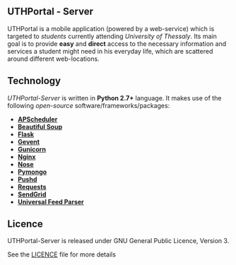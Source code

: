 ## UTHPortal - Server
UTHPortal is a mobile application (powered by a web-service) which is targeted to *students* currently attending *University of Thessaly*. Its main goal is to provide **easy** and **direct** access to the necessary information and services a student might need in his everyday life, which are scattered around different web-locations. 

## Technology
*UTHPortal-Server* is written in **Python 2.7+** language. It makes use of the following *open-source* software/frameworks/packages:

- **[APScheduler](https://pythonhosted.org/APScheduler/)**
- **[Beautiful Soup](http://www.crummy.com/software/BeautifulSoup/)**
- **[Flask](http://flask.pocoo.org/)**
- **[Gevent](http://www.gevent.org/)**
- **[Gunicorn](http://www.gunicorn.org/)**
- **[Nginx](http://nginx.org/)**
- **[Nose](https://nose.readthedocs.org/en/latest/)**
- **[Pymongo](http://api.mongodb.org/python/current/)**
- **[Pushd](http://github.com/rs/pushd)**
- **[Requests](http://docs.python-requests.org/)**
- **[SendGrid](https://github.com/sendgrid/sendgrid-python)**
- **[Universal Feed Parser](https://pythonhosted.org/feedparser/)**

## Licence
UTHPortal-Server is released under GNU General Public Licence, Version 3.

See the [LICENCE](https://github.com/kkanellis/uthportal-server/blob/master/LICENCE.md) file for more details
